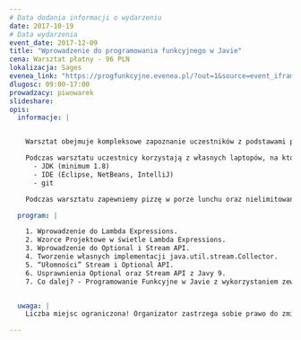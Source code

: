 ```yaml
---
# Data dodania informacji o wydarzeniu
date: 2017-10-19
# Data wydarzenia
event_date: 2017-12-09
title: "Wprowadzenie do programowania funkcyjnego w Javie"
cena: Warsztat płatny - 96 PLN
lokalizacja: Sages
evenea_link: "https://progfunkcyjne.evenea.pl/?out=1&source=event_iframe"
dlugosc: 09:00-17:00
prowadzacy: piwowarek
slideshare:
opis:
  informacje: |


    Warsztat obejmuje kompleksowe zapoznanie uczestników z podstawami programowania funkcyjnego w Javie na podstawie narzędzi wprowadzonych w JDK 8. W ramach warsztatu poznamy wyrażenia lambda oraz podstawowe narzędzia wykorzystywane w paradygmacie funkcyjnym. Duży nacisk zostanie położony na oduczenie nawyków programowania imperatywnego, które są przeważnie największą przeszkodą w poznawaniu nowych abstrakcji, które są obiektywnie łatwiejsze, bezpieczniejsze i przyjemniejsze w użyciu. Poruszane zagadnienia będą przeplatane ćwiczeniami.

    Podczas warsztatu uczestnicy korzystają z własnych laptopów, na których powinni mieć zainstalowane:
      - JDK (minimum 1.8)
      - IDE (Eclipse, NetBeans, IntelliJ)
      - git

    Podczas warsztatu zapewniemy pizzę w porze lunchu oraz nielimitowany dostęp do kawy, herbaty i wody :)

  program: |

    1. Wprowadzenie do Lambda Expressions.
    2. Wzorce Projektowe w świetle Lambda Expressions.
    3. Wprowadzenie do Optional i Stream API.
    4. Tworzenie własnych implementacji java.util.stream.Collector.
    5. “Ułomności” Stream i Optional API.
    6. Usprawnienia Optional oraz Stream API z Javy 9.
    7. Co dalej? - Programowanie Funkcyjne w Javie z wykorzystaniem zewnętrznych narzędzi (Vavr/Javaslang).


  uwaga: |
    Liczba miejsc ograniczona! Organizator zastrzega sobie prawo do zmiany lokalizacji wydarzenia oraz jego odwołania w przypadku niezgłoszenia się minimalnej liczby uczestników.

---
```

